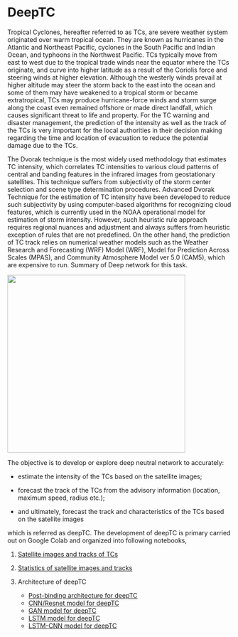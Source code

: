 # DeepTC

Tropical Cyclones, hereafter referred to as TCs, are severe weather system originated over warm tropical ocean. They are known as hurricanes in the Atlantic and Northeast Pacific, cyclones in the South Pacific and Indian Ocean, and typhoons in the Northwest Pacific. TCs typically move from east to west due to the tropical trade winds near the equator where the TCs originate, and curve into higher latitude as a result of the Coriolis force and steering winds at higher elevation. Although the westerly winds prevail at higher altitude may steer the storm back to the east into the ocean and some of them may have weakened to a tropical storm or became extratropical, TCs may produce hurricane-force winds and storm surge along the coast even remained offshore or made direct landfall, which causes significant threat to life and property. For the TC warning and disaster management, the prediction of the intensity as well as the track of the TCs is very important for the local authorities in their decision making regarding the time and location of evacuation to reduce the potential damage due to the TCs.

The Dvorak technique is the most widely used methodology that estimates TC intensity, which correlates TC intensities to various cloud patterns of central and banding features in the infrared images from geostationary satellites. This technique suffers from subjectivity of the storm center selection and scene type determination procedures. Advanced Dvorak Technique for the estimation of TC intensity have been developed to reduce such subjectivity by using computer-based algorithms for recognizing cloud features, which is currently used in the NOAA operational model for estimation of storm intensity. However, such heuristic rule approach requires regional nuances and adjustment and always suffers from heuristic exception of rules that are not predefined. On the other hand, the prediction of TC track relies on numerical weather models such as the Weather Research and Forecasting (WRF) Model (WRF), Model for Prediction Across Scales (MPAS), and Community Atmosphere Model ver 5.0 (CAM5), which are expensive to run. Summary of Deep network for this task.

<img src="https://upload.wikimedia.org/wikipedia/commons/thumb/0/09/DvorakCDP1973.png/1280px-DvorakCDP1973.png" width="400"/>

The objective is to develop or explore deep neutral network to accurately:

- estimate the intensity of the TCs based on the satellite images;

- forecast the track of the TCs from the advisory information (location, maximum speed, radius etc.);

- and ultimately, forecast the track and characteristics of the TCs based on the satellite images

which is referred as deepTC. The development of deepTC is primary carried out on Google Colab and organized into following notebooks,

1. [Satellite images and tracks of TCs](https://)

2. [Statistics of satellite images and tracks](https://)

3. Architecture of deepTC
   * [Post-binding architecture for deepTC](https://)
   * [CNN/Resnet model for deepTC](https://)
   * [GAN model for deepTC](https://)
   * [LSTM model for deepTC](https://)
   * [LSTM-CNN model for deepTC](https://)

